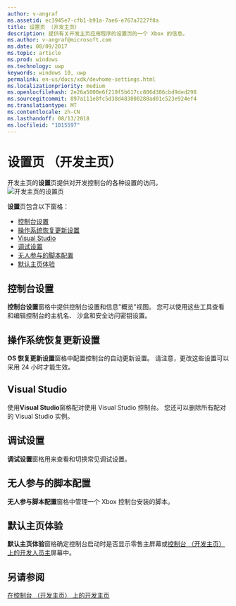 ```yaml
---
author: v-angraf
ms.assetid: ec3945e7-cfb1-b91a-7ae6-e767a7227f8a
title: 设置页 （开发主页）
description: 提供有关开发主页应用程序的设置页的一个 Xbox 的信息。
ms.author: v-angraf@microsoft.com
ms.date: 08/09/2017
ms.topic: article
ms.prod: windows
ms.technology: uwp
keywords: windows 10, uwp
permalink: en-us/docs/xdk/devhome-settings.html
ms.localizationpriority: medium
ms.openlocfilehash: 2e26a5000e6f219f5b617cc806d386cbd9ded298
ms.sourcegitcommit: 897a111e8fc5d38d483800288ad01c523e924ef4
ms.translationtype: MT
ms.contentlocale: zh-CN
ms.lasthandoff: 08/13/2018
ms.locfileid: "1015597"
---
```

# <a name="settings-page-dev-home"></a>设置页 （开发主页）
   
  
开发主页的**设置**页提供对开发控制台的各种设置的访问。   
 ![开发主页的设置页](images/devhome_settings.png)   
  
**设置**页包含以下窗格：   
 
   *  [控制台设置](#ID4EEB)  
   *  [操作系统恢复更新设置](#ID4EOB)  
   *  [Visual Studio](#ID4EYB)  
   *  [调试设置](#ID4ECC)  
   *  [无人参与的脚本配置](#ID4EMC)  
   *  [默认主页体验](#ID4E3C)  

 
<a id="ID4EEB"></a>

   

## <a name="console-settings"></a>控制台设置  
   
  
**控制台设置**窗格中提供控制台设置和信息"概览"视图。 您可以使用这些工具查看和编辑控制台的主机名、 沙盒和安全访问密钥设置。   
  
<a id="ID4EOB"></a>

   

## <a name="os-recovery-update-settings"></a>操作系统恢复更新设置  
   
  
**OS 恢复更新设置**窗格中配置控制台的自动更新设置。 请注意，更改这些设置可以采用 24 小时才能生效。   
  
<a id="ID4EYB"></a>

   

## <a name="visual-studio"></a>Visual Studio  
   
  
使用**Visual Studio**窗格配对使用 Visual Studio 控制台。 您还可以删除所有配对的 Visual Studio 实例。   
  
<a id="ID4ECC"></a>

   

## <a name="debug-settings"></a>调试设置  
   
  
**调试设置**窗格用来查看和切换常见调试设置。   
  
<a id="ID4EMC"></a>

   

## <a name="unattended-script-configuration"></a>无人参与的脚本配置  
   
  
**无人参与脚本配置**窗格中管理一个 Xbox 控制台安装的脚本。   
  
<a id="ID4E3C"></a>

   

## <a name="default-home-experience"></a>默认主页体验  
   
  
**默认主页体验**窗格确定控制台启动时是否显示零售主屏幕或[控制台 （开发主页） 上的开发人员主](dev-home.md)屏幕中。   
  
<a id="ID4EJD"></a>

   

## <a name="see-also"></a>另请参阅  
 [在控制台 （开发主页） 上的开发主页](dev-home.md)

  